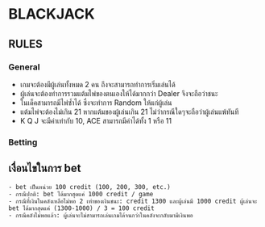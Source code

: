 # BLACKJACK
## RULES
### General
- เกมจะต้องมีผู้เล่นทั้งหมด 2 คน ถึงจะสามารถทำการเริ่มเล่นได้
- ผู้เล่นจะต้องทำการรวมแต้มไพ่ของตนเองให้ได้มากกว่า Dealer จึงจะถือว่าชนะ
- ในเด็คสามารถมีไพ่ซ้ำได้ ซึ่งจะทำการ Random ให้แก่ผู้เล่น
- แต้มไพ่จะต้องไม่เกิน 21 หากแต้มของผู้เล่นเกิน 21 ไม่ว่ากรณีใดๆจะถือว่าผู้เล่นแพ้ทันที
- K Q J จะมีค่าเท่ากับ 10, ACE สามารถมีค่าได้ทั้ง 1 หรือ 11
### Betting
## เงื่อนไขในการ bet
    - bet เป็นหน่วย 100 credit (100, 200, 300, etc.)
    - กรณีปกติ: bet ได้มากสุดแค่ 1000 credit / game
    - กรณีที่เงินในคลังเหลือไม่พอ 2 เท่าของเงินชนะ: credit 1300 และผู้เล่นมี 1000 credit ผู้เล่นจะ bet ได้มากสุดแค่ (1300-1000) / 3 = 100 credit  
    - กรณีคลังไม่พอแล้ว: ผู้เล่นจะไม่สามารถเล่นเกมได้จนกว่าในคลังจะกลับมามีเงินพอ